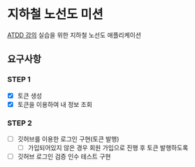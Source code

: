 # 지하철 노선도 미션
[ATDD 강의](https://edu.nextstep.camp/c/R89PYi5H) 실습을 위한 지하철 노선도 애플리케이션

## 요구사항
### STEP 1
- [x] 토큰 생성
- [x] 토큰을 이용하여 내 정보 조회

### STEP 2
- [ ] 깃허브를 이용한 로그인 구현(토큰 발행)  
  - [ ] 가입되어있지 않은 경우 회원 가입으로 진행 후 토큰 발행하도록
- [ ] 깃허브 로그인 검증 인수 테스트 구현  

